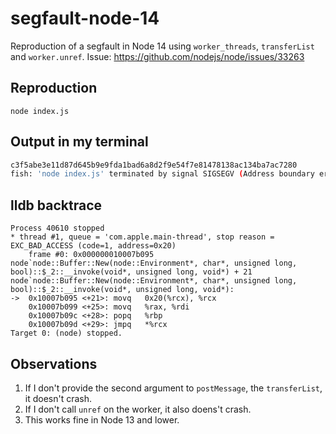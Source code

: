 # segfault-node-14
Reproduction of a segfault in Node 14 using `worker_threads`, `transferList` and `worker.unref`.
Issue: https://github.com/nodejs/node/issues/33263

## Reproduction
```
node index.js
```

## Output in my terminal
```bash
c3f5abe3e11d87d645b9e9fda1bad6a8d2f9e54f7e81478138ac134ba7ac7280
fish: 'node index.js' terminated by signal SIGSEGV (Address boundary error)
```

## lldb backtrace
```
Process 40610 stopped
* thread #1, queue = 'com.apple.main-thread', stop reason = EXC_BAD_ACCESS (code=1, address=0x20)
    frame #0: 0x000000010007b095 node`node::Buffer::New(node::Environment*, char*, unsigned long, bool)::$_2::__invoke(void*, unsigned long, void*) + 21
node`node::Buffer::New(node::Environment*, char*, unsigned long, bool)::$_2::__invoke(void*, unsigned long, void*):
->  0x10007b095 <+21>: movq   0x20(%rcx), %rcx
    0x10007b099 <+25>: movq   %rax, %rdi
    0x10007b09c <+28>: popq   %rbp
    0x10007b09d <+29>: jmpq   *%rcx
Target 0: (node) stopped.
```

## Observations
1. If I don't provide the second argument to `postMessage`, the `transferList`, it doesn't crash.
2. If I don't call `unref` on the worker, it also doens't crash.
3. This works fine in Node 13 and lower.
